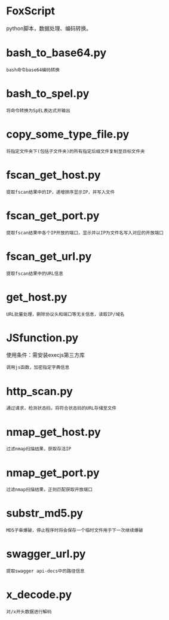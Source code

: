 # FoxScript
python脚本，数据处理、编码转换。

# bash_to_base64.py
```
bash命令base64编码转换
```
# bash_to_spel.py

```
将命令转换为SpEL表达式并输出
```
# copy_some_type_file.py

```
将指定文件夹下(包括子文件夹)的所有指定后缀文件复制至目标文件夹
```

# fscan_get_host.py
```
提取fscan结果中的IP，递增排序显示IP，并写入文件
```
# fscan_get_port.py
```
提取fscan结果中各个IP开放的端口，显示并以IP为文件名写入对应的开放端口
```
# fscan_get_url.py
```
提取fscan结果中的URL信息
```
# get_host.py
```
URL批量处理，删除协议头和端口等无关信息，读取IP/域名
```
# JSfunction.py
使用条件：需安装execjs第三方库
```
调用js函数，加密指定字典信息
```
# http_scan.py

```
通过请求，检测状态码，将符合状态码的URL存储至文件
```

# nmap_get_host.py
```
过滤nmap扫描结果，获取存活IP
```
# nmap_get_port.py
```
过滤nmap扫描结果，正则匹配获取开放端口
```
# substr_md5.py

```
MD5子串爆破，停止程序时将会保存一个临时文件用于下一次继续爆破
```

# swagger_url.py

```
提取swagger api-docs中的路径信息
```

# x_decode.py

```
对/x开头数据进行解码
```
